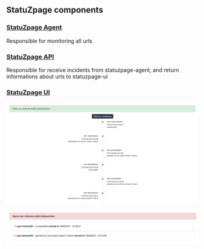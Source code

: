 ## StatuZpage components

### [StatuZpage Agent](https://github.com/nopp/statuzpage-agent)
Responsible for monitoring all urls

### [StatuZpage API](https://github.com/nopp/statuzpage-api)
Responsible for receive incidents from statuzpage-agent, and return informations about urls to statuzpage-ui

### [StatuZpage UI](https://github.com/nopp/statuzpage-ui)
![Ui](https://raw.githubusercontent.com/nopp/statuzpage-ui/master/.img/ui.png)

![Ui Incidents](https://raw.githubusercontent.com/nopp/statuzpage-ui/master/.img/ui-incidents.png)
